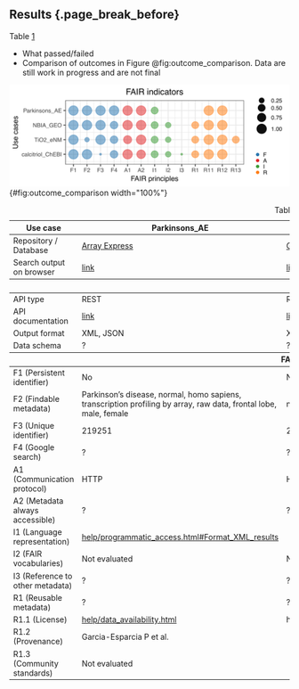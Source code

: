 ## Results {.page_break_before}
Table <a href="#literature">1</a>

- What passed/failed
- Comparison of outcomes in Figure @fig:outcome_comparison. Data are still work in progress and are not final

![Outcome comparison](images/outcome_comparison.png){#fig:outcome_comparison width="100%"}


<a name="use_cases"></a>
<table style="width:100%;">
<caption> <span>Table 3:</span> Use cases. </caption>

<colgroup>
<col style="width: 13%" />
<col style="width: 19%" />
<col style="width: 19%" />
<col style="width: 19%" />
<col style="width: 19%" />
</colgroup>

<thead>
<tr class="header">
<th>
Use case
</th>
<th>
Parkinsons_AE
</th>
<th>
NBIA_GEO
</th>
<th>
TiO2_ENM
</th>
<th>
Caffeine_ChEBI
</th>
</tr>
</thead>

<tbody>

<tr class="odd">
<td>
Repository / Database
</td>
<td>
<a href="https://www.ebi.ac.uk/arrayexpress/">Array Express</a>
</td>
<td>
<a href="https://www.ncbi.nlm.nih.gov/geo/">Gene Expression Omnibus</a>
</td>
<td>
<a href="https://data.enanomapper.net/">eNanoMapper</a>
</td>
<td>
<a href="https://www.ebi.ac.uk/chebi/">ChEBI</a>
</td>
</tr>

<tr class="even">
<td>
Search output on browser
</td>
<td>
<a href="https://www.ebi.ac.uk/arrayexpress/experiments/E-MTAB-1194/">link</a>
</td>
<td>
<a href="https://www.ncbi.nlm.nih.gov/geo/query/acc.cgi?acc=GSE70433">link</a>
</td>
<td>
<a href="https://data.enanomapper.net/substance/XLSX-7011cea0-1011-3f8b-9e8a-b3289fed836a/study">link</a>
</td>
<td>
<a href="https://www.ebi.ac.uk/chebi/searchId.do?chebiId=CHEBI:27732">link</a>
</td>
</tr>

<thead>
<tr class="header">
<th colspan="5">API</th>
</tr>
</thead>


<tr class="even">
<td>
API type
</td>
<td>
REST
</td>
<td>
REST
</td>
<td>
REST
</td>
<td>
SOAP
</td>
</tr>

<tr class="odd">
<td>
API documentation
</td>
<td>
<a href="https://www.ebi.ac.uk/arrayexpress/help/programmatic_access.html">link</a>
</td>
<td>
<a href="https://www.ncbi.nlm.nih.gov/geo/info/geo_paccess.html">link</a>
</td>
<td>
<a href="http://enanomapper.github.io/API/">link</a>
</td>
<td>
<a href="https://www.ebi.ac.uk/chebi/webServices.do">link</a>
</td>
</tr>

<tr class="even">
<td>
Output format
</td>
<td>
XML, JSON
</td>
<td>
XML
</td>
<td>
RDF
</td>
<td>
XML
</td>
</tr>

<tr class="even">
<td>
Data schema
</td>
<td>
?
</td>
<td>
?
</td>
<td>
?
</td>
<td>
?
</td>
</tr>

<thead>
<tr class="header">
<th colspan="5">FAIR guidelines</th>
</tr>
</thead>

<tr class="even">
<td>
F1 (Persistent identifier)
</td>
<td>
No
</td>
<td>
No
</td>
<td>
</td>
<td>
</td>
</tr>

<tr class="odd">
<td>
F2 (Findable metadata)
</td>
<td>
Parkinson’s disease, normal, homo sapiens, transcription profiling by array, raw data, frontal lobe, male, female
</td>
<td>
nbia, homo sapiens, expression profiling by array
</td>
<td>
Publication and protocol
</td>
<td>
</td>
</tr>

<tr class="even">
<td>
F3 (Unique identifier)
</td>
<td>
219251
</td>
<td>
200070433
</td>
<td>
</td>
<td>
</td>
</tr>

<tr class="odd">
<td>
F4 (Google search)
</td>
<td>
?
</td>
<td>
?
</td>
<td>
</td>
<td>
</td>
</tr>

<tr class="even">
<td>
A1 (Communication protocol)
</td>
<td>
HTTP
</td>
<td>
HTTP
</td>
<td>
</td>
<td>
</td>
</tr>

<tr class="odd">
<td>
A2 (Metadata always accessible)
</td>
<td>
?
</td>
<td>
?
</td>
<td>
</td>
<td>
</td>
</tr>

<tr class="even">
<td>
I1 (Language representation)
</td>
<td>
<a href="https://www.ebi.ac.uk/arrayexpress/help/programmatic_access.html#Format_XML_results">help/programmatic_access.html#Format_XML_results</a>
</td>
<td>
</td>
<td>
</td>
<td>
</td>
</tr>

<tr class="odd">
<td>
I2 (FAIR vocabularies)
</td>
<td>
Not evaluated
</td>
<td>
Not evaluated
</td>
<td>
</td>
<td>
</td>
</tr>

<tr class="even">
<td>
I3 (Reference to other metadata)
</td>
<td>
?
</td>
<td>
?
</td>
<td>
</td>
<td>
</td>
</tr>

<tr class="odd">
<td>
R1 (Reusable metadata)
</td>
<td>
?
</td>
<td>
?
</td>
<td>
</td>
<td>
</td>
</tr>

<tr class="even">
<td>
R1.1 (License)
</td>
<td>
<a href="https://www.ebi.ac.uk/arrayexpress/help/data_availability.html">help/data_availability.html</a>
</td>
<td>
http://www.ncbi.nlm.nih.gov/geo/info/disclaimer.html
</td>
<td>
</td>
<td>
</td>
</tr>

<tr class="odd">
<td>
R1.2 (Provenance)
</td>
<td>
Garcia-Esparcia P et al. <!--<span class="citation" data-cites="xcIiLUus">[<a href="#ref-xcIiLUus" role="doc-biblioref">8</a>]</span> -->
</td>
<td>
</td>
<td>
</td>
<td>
</td>
</tr>

<tr class="even">
<td>
R1.3 (Community standards)
</td>
<td>
Not evaluated
</td>
<td>
</td>
<td>
</td>
<td>
</td>
</tr>
</tbody>
</table>

<!--
<h2 id="results" class="page_break_before">Results</h2>
<ul>
<li>What passed/failed</li>
<!--<li>Comparison of outcomes in Figure <a href="#fig:outcome_comparison">1</a>. Data are still work in progress and are not final</li> -->
<!--</ul>
<a name="tbl:use_cases"></a>
<table>
<caption><span>Table 1:</span> Use cases. </caption>
<colgroup>
<col style="width: 12%" />
<col style="width: 44%" />
<col style="width: 33%" />
<col style="width: 5%" />
<col style="width: 3%" />
</colgroup>
<thead>
<tr class="header">
<th>Use case</th>
<th>Parkinson’s disease</th>
<th>NBIA</th>
<th>Titanium Dioxide</th>
<th>Caffeine</th>
</tr>
</thead>
<tbody>
<tr class="odd">
<td>Repository</td>
<td>Array Express (<a href="https://www.ebi.ac.uk/arrayexpress/">https://www.ebi.ac.uk/arrayexpress/</a>)</td>
<td>(Gene Expression Omnibus(https://www.ncbi.nlm.nih.gov/geo/)[https://www.ncbi.nlm.nih.gov/geo/])</td>
<td>eNanoMapper</td>
<td>ChEBI</td>
</tr>
<tr class="even">
<td>Search output on browser</td>
<td><a href="https://www.ebi.ac.uk/arrayexpress/experiments/E-MTAB-1194/">experiments/E-MTAB-1194/</a></td>
<td><a href="https://www.ncbi.nlm.nih.gov/geo/query/acc.cgi?acc=GSE70433">/query/acc.cgi?acc=GSE70433</a></td>
<td></td>
<td></td>
</tr>
<tr class="odd">
<td>API type</td>
<td>REST</td>
<td>REST</td>
<td></td>
<td></td>
</tr>
<tr class="even">
<td>API documentation</td>
<td><a href="https://www.ebi.ac.uk/arrayexpress/help/programmatic_access.html">help/programmatic_access.html</a></td>
<td><a href="https://www.ncbi.nlm.nih.gov/geo/info/geo_paccess.html">/info/geo_paccess.html</a></td>
<td>http://enanomapper.github.io/API/</td>
<td>https://www.ebi.ac.uk/chebi/webServices.do</td>
</tr>
<tr class="odd">
<td>Output format</td>
<td>XML</td>
<td>XML</td>
<td>RDF</td>
<td>XML (?)</td>
</tr>
<tr class="even">
<td>F1 (Persistent identifier)</td>
<td>No</td>
<td>No</td>
<td></td>
<td></td>
</tr>
<tr class="odd">
<td>F2 (Findable metadata)</td>
<td>Parkinson’s disease, normal, homo sapiens, transcription profiling by array, raw data, frontal lobe, male, female</td>
<td>nbia, homo sapiens, expression profiling by array</td>
<td>Publication and protocol</td>
<td></td>
</tr>
<tr class="even">
<td>F3 (Unique identifier)</td>
<td>219251</td>
<td>200070433</td>
<td></td>
<td></td>
</tr>
<tr class="odd">
<td>F4 (In Google Dataset search)</td>
<td>?</td>
<td>?</td>
<td></td>
<td></td>
</tr>
<tr class="even">
<td>A1 (Communication protocol)</td>
<td>HTTP</td>
<td>HTTP</td>
<td></td>
<td></td>
</tr>
<tr class="odd">
<td>A2 (Metadata always accessible)</td>
<td>?</td>
<td>?</td>
<td></td>
<td></td>
</tr>
<tr class="even">
<td>I1 (Language representation)</td>
<td><a href="https://www.ebi.ac.uk/arrayexpress/help/programmatic_access.html#Format_XML_results">help/programmatic_access.html#Format_XML_results</a></td>
<td></td>
<td></td>
<td></td>
</tr>
<tr class="odd">
<td>I2 (FAIR vocabularies)</td>
<td>Not evaluated</td>
<td>Not evaluated</td>
<td></td>
<td></td>
</tr>
<tr class="even">
<td>I3 (Reference to other metadata)</td>
<td>?</td>
<td>?</td>
<td></td>
<td></td>
</tr>
<tr class="odd">
<td>R1 (Reusable metadata)</td>
<td>?</td>
<td>?</td>
<td></td>
<td></td>
</tr>
<tr class="even">
<td>R1.1 (License)</td>
<td><a href="https://www.ebi.ac.uk/arrayexpress/help/data_availability.html">help/data_availability.html</a></td>
<td>http://www.ncbi.nlm.nih.gov/geo/info/disclaimer.html</td>
<td></td>
<td></td>
</tr>
<tr class="odd">
<td>R1.2 (Provenance)</td>
<td>Garcia-Esparcia P et al. <!---<span class="citation" data-cites="xcIiLUus">[<a href="#ref-xcIiLUus" role="doc-biblioref">5</a>]</span> --> </td>
<!--<td></td>
<td></td>
<td></td>
</tr>
<tr class="even">
<td>R1.3 (Community standards)</td>
<td>Not evaluated</td>
<td></td>
<td></td>
<td></td>
</tr>
-->

